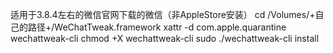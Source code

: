 适用于3.8.4左右的微信官网下载的微信（非AppleStore安装）
cd /Volumes/+自己的路径+/WeChatTweak.framework
xattr -d com.apple.quarantine wechattweak-cli
chmod +X wechattweak-cli
sudo ./wechattweak-cli install
